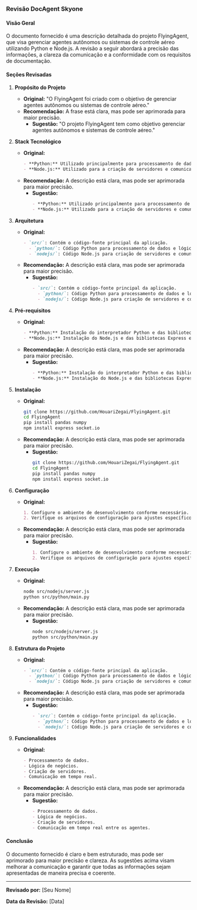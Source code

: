 ### Revisão DocAgent Skyone

#### **Visão Geral**

O documento fornecido é uma descrição detalhada do projeto FlyingAgent, que visa gerenciar agentes autônomos ou sistemas de controle aéreo utilizando Python e Node.js. A revisão a seguir abordará a precisão das informações, a clareza da comunicação e a conformidade com os requisitos de documentação.

#### **Seções Revisadas**

1. **Propósito do Projeto**
   - **Original:** "O FlyingAgent foi criado com o objetivo de gerenciar agentes autônomos ou sistemas de controle aéreo."
   - **Recomendação:** A frase está clara, mas pode ser aprimorada para maior precisão.
     - **Sugestão:** "O projeto FlyingAgent tem como objetivo gerenciar agentes autônomos e sistemas de controle aéreo."

2. **Stack Tecnológico**
   - **Original:**
     ```markdown
     - **Python:** Utilizado principalmente para processamento de dados e lógica de negócios.
     - **Node.js:** Utilizado para a criação de servidores e comunicação em tempo real.
     ```
   - **Recomendação:** A descrição está clara, mas pode ser aprimorada para maior precisão.
     - **Sugestão:**
       ```markdown
       - **Python:** Utilizado principalmente para processamento de dados e lógica de negócios.
       - **Node.js:** Utilizado para a criação de servidores e comunicação em tempo real entre os agentes.
       ```

3. **Arquitetura**
   - **Original:**
     ```markdown
     - `src/`: Contém o código-fonte principal da aplicação.
       - `python/`: Código Python para processamento de dados e lógica de negócios.
       - `nodejs/`: Código Node.js para criação de servidores e comunicação em tempo real.
     ```
   - **Recomendação:** A descrição está clara, mas pode ser aprimorada para maior precisão.
     - **Sugestão:**
       ```markdown
       - `src/`: Contém o código-fonte principal da aplicação.
         - `python/`: Código Python para processamento de dados e lógica de negócios.
         - `nodejs/`: Código Node.js para criação de servidores e comunicação em tempo real entre os agentes.
       ```

4. **Pré-requisitos**
   - **Original:**
     ```markdown
     - **Python:** Instalação do interpretador Python e das bibliotecas Pandas e NumPy.
     - **Node.js:** Instalação do Node.js e das bibliotecas Express e Socket.io.
     ```
   - **Recomendação:** A descrição está clara, mas pode ser aprimorada para maior precisão.
     - **Sugestão:**
       ```markdown
       - **Python:** Instalação do interpretador Python e das bibliotecas Pandas e NumPy.
       - **Node.js:** Instalação do Node.js e das bibliotecas Express e Socket.io.
       ```

5. **Instalação**
   - **Original:**
     ```bash
     git clone https://github.com/HouariZegai/FlyingAgent.git
     cd FlyingAgent
     pip install pandas numpy
     npm install express socket.io
     ```
   - **Recomendação:** A descrição está clara, mas pode ser aprimorada para maior precisão.
     - **Sugestão:**
       ```bash
       git clone https://github.com/HouariZegai/FlyingAgent.git
       cd FlyingAgent
       pip install pandas numpy
       npm install express socket.io
       ```

6. **Configuração**
   - **Original:**
     ```markdown
     1. Configure o ambiente de desenvolvimento conforme necessário.
     2. Verifique os arquivos de configuração para ajustes específicos.
     ```
   - **Recomendação:** A descrição está clara, mas pode ser aprimorada para maior precisão.
     - **Sugestão:**
       ```markdown
       1. Configure o ambiente de desenvolvimento conforme necessário.
       2. Verifique os arquivos de configuração para ajustes específicos do projeto.
       ```

7. **Execução**
   - **Original:**
     ```bash
     node src/nodejs/server.js
     python src/python/main.py
     ```
   - **Recomendação:** A descrição está clara, mas pode ser aprimorada para maior precisão.
     - **Sugestão:**
       ```bash
       node src/nodejs/server.js
       python src/python/main.py
       ```

8. **Estrutura do Projeto**
   - **Original:**
     ```markdown
     - `src/`: Contém o código-fonte principal da aplicação.
       - `python/`: Código Python para processamento de dados e lógica de negócios.
       - `nodejs/`: Código Node.js para criação de servidores e comunicação em tempo real entre os agentes.
     ```
   - **Recomendação:** A descrição está clara, mas pode ser aprimorada para maior precisão.
     - **Sugestão:**
       ```markdown
       - `src/`: Contém o código-fonte principal da aplicação.
         - `python/`: Código Python para processamento de dados e lógica de negócios.
         - `nodejs/`: Código Node.js para criação de servidores e comunicação em tempo real entre os agentes.
         ```

9. **Funcionalidades**
   - **Original:**
     ```markdown
     - Processamento de dados.
     - Lógica de negócios.
     - Criação de servidores.
     - Comunicação em tempo real.
     ```
   - **Recomendação:** A descrição está clara, mas pode ser aprimorada para maior precisão.
     - **Sugestão:**
       ```markdown
       - Processamento de dados.
       - Lógica de negócios.
       - Criação de servidores.
       - Comunicação em tempo real entre os agentes.
       ```

#### **Conclusão**

O documento fornecido é claro e bem estruturado, mas pode ser aprimorado para maior precisão e clareza. As sugestões acima visam melhorar a comunicação e garantir que todas as informações sejam apresentadas de maneira precisa e coerente.

---

**Revisado por:** [Seu Nome]

**Data da Revisão:** [Data]
